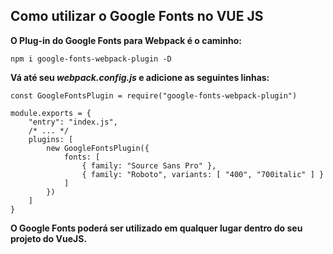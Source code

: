## Como utilizar o Google Fonts no VUE JS

**O Plug-in do Google Fonts para Webpack é o caminho:**

```
npm i google-fonts-webpack-plugin -D
```

**Vá até seu *webpack.config.js* e adicione as seguintes linhas:**

```
const GoogleFontsPlugin = require("google-fonts-webpack-plugin")

module.exports = {
    "entry": "index.js",
    /* ... */
    plugins: [
        new GoogleFontsPlugin({
            fonts: [
                { family: "Source Sans Pro" },
                { family: "Roboto", variants: [ "400", "700italic" ] }
            ]
        })
    ]
}
```

**O Google Fonts poderá ser utilizado em qualquer lugar dentro do seu projeto do VueJS.**